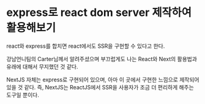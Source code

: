 # express로 react dom server 제작하여 활용해보기

react와 express를 합치면 react에서도 SSR을 구현할 수 있다고 한다.

강남언니팀의 Carter님께서 알려주셨으며 부끄럽게도 나는 React와 Next의 활용법과 유래에 대해서 무지했던 것 같다.

NextJS 자체는 express로 구현되어 있으며, 아마 이 곳에서 구현한 느낌으로 제작되어 있을 것 같다. 즉, NextJS는 ReactJS에서 SSR을 사용자가 조금 더 편리하게 해주는 도구일 뿐이다.
